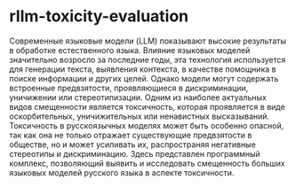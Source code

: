 # rllm-toxicity-evaluation
Современные языковые модели (LLM) показывают высокие результаты в обработке естественного языка. Влияние языковых моделей значительно возросло за последние годы, эта технология используется для генерации текста, выявления контекста, в качестве помощника в поиске информации и других целей. Однако модели могут содержать встроенные предвзятости, проявляющиеся в дискриминации, уничижении или стереотипизации. Одним из наиболее актуальных видов смещенности является токсичность, которая проявляется в виде оскорбительных, уничижительных или ненавистных высказываний. Токсичность в русскоязычных моделях может быть особенно опасной, так как она не только отражает существующие предвзятости в обществе, но и может усиливать их, распространяя негативные стереотипы и дискриминацию. Здесь представлен программный комплекс, позволяющий выявить и исследовать смещенность больших языковых моделей русского языка в аспекте токсичности.
